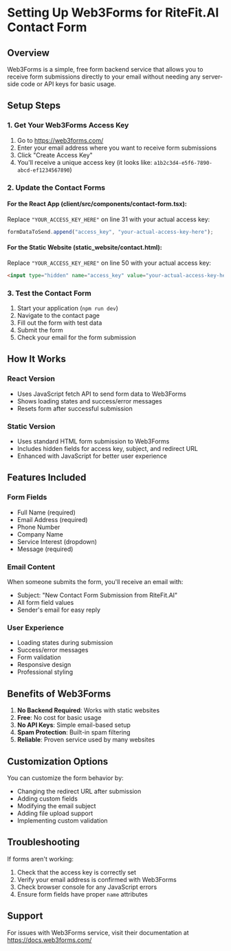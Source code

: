 # Setting Up Web3Forms for RiteFit.AI Contact Form

## Overview
Web3Forms is a simple, free form backend service that allows you to receive form submissions directly to your email without needing any server-side code or API keys for basic usage.

## Setup Steps

### 1. Get Your Web3Forms Access Key
1. Go to https://web3forms.com/
2. Enter your email address where you want to receive form submissions
3. Click "Create Access Key"
4. You'll receive a unique access key (it looks like: `a1b2c3d4-e5f6-7890-abcd-ef1234567890`)

### 2. Update the Contact Forms

#### For the React App (client/src/components/contact-form.tsx):
Replace `"YOUR_ACCESS_KEY_HERE"` on line 31 with your actual access key:
```typescript
formDataToSend.append("access_key", "your-actual-access-key-here");
```

#### For the Static Website (static_website/contact.html):
Replace `"YOUR_ACCESS_KEY_HERE"` on line 50 with your actual access key:
```html
<input type="hidden" name="access_key" value="your-actual-access-key-here">
```

### 3. Test the Contact Form
1. Start your application (`npm run dev`)
2. Navigate to the contact page
3. Fill out the form with test data
4. Submit the form
5. Check your email for the form submission

## How It Works

### React Version
- Uses JavaScript fetch API to send form data to Web3Forms
- Shows loading states and success/error messages
- Resets form after successful submission

### Static Version
- Uses standard HTML form submission to Web3Forms
- Includes hidden fields for access key, subject, and redirect URL
- Enhanced with JavaScript for better user experience

## Features Included

### Form Fields
- Full Name (required)
- Email Address (required)
- Phone Number
- Company Name
- Service Interest (dropdown)
- Message (required)

### Email Content
When someone submits the form, you'll receive an email with:
- Subject: "New Contact Form Submission from RiteFit.AI"
- All form field values
- Sender's email for easy reply

### User Experience
- Loading states during submission
- Success/error messages
- Form validation
- Responsive design
- Professional styling

## Benefits of Web3Forms

1. **No Backend Required**: Works with static websites
2. **Free**: No cost for basic usage
3. **No API Keys**: Simple email-based setup
4. **Spam Protection**: Built-in spam filtering
5. **Reliable**: Proven service used by many websites

## Customization Options

You can customize the form behavior by:
- Changing the redirect URL after submission
- Adding custom fields
- Modifying the email subject
- Adding file upload support
- Implementing custom validation

## Troubleshooting

If forms aren't working:
1. Check that the access key is correctly set
2. Verify your email address is confirmed with Web3Forms
3. Check browser console for any JavaScript errors
4. Ensure form fields have proper `name` attributes

## Support
For issues with Web3Forms service, visit their documentation at https://docs.web3forms.com/